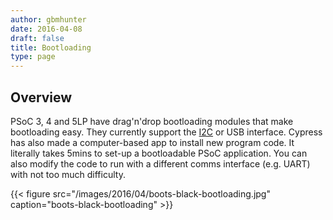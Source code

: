 ```yaml
---
author: gbmhunter
date: 2016-04-08
draft: false
title: Bootloading
type: page
---
```


## Overview

PSoC 3, 4 and 5LP have drag'n'drop bootloading modules that make bootloading easy. They currently support the [I2C](/electronics/communication-protocols/i2c-communication-protocol/) or USB interface. Cypress has also made a computer-based app to install new program code. It literally takes 5mins to set-up a bootloadable PSoC application. You can also modify the code to run with a different comms interface (e.g. UART) with not too much difficulty.

{{< figure src="/images/2016/04/boots-black-bootloading.jpg" caption="boots-black-bootloading"  >}}
